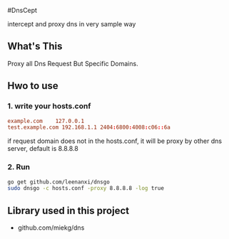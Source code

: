 #DnsCept

intercept and proxy dns in very sample way

## What's This

Proxy all Dns Request But Specific Domains.



## Hwo to use

### 1. write your hosts.conf

```conf
example.com    127.0.0.1
test.example.com 192.168.1.1 2404:6800:4008:c06::6a
```
if request domain does not in the hosts.conf, it will be proxy by other dns server, default is 8.8.8.8

### 2. Run

```bash
go get github.com/leenanxi/dnsgo
sudo dnsgo -c hosts.conf -proxy 8.8.8.8 -log true
```


## Library used in this project

* github.com/miekg/dns
